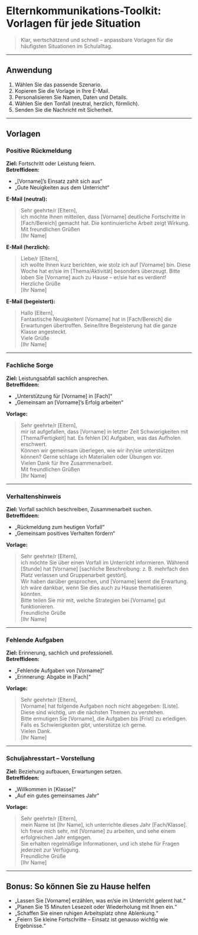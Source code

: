 # Elternkommunikations-Toolkit: Vorlagen für jede Situation

> Klar, wertschätzend und schnell – anpassbare Vorlagen für die häufigsten Situationen im Schulalltag.

---

## Anwendung
1. Wählen Sie das passende Szenario.  
2. Kopieren Sie die Vorlage in Ihre E-Mail.  
3. Personalisieren Sie Namen, Daten und Details.  
4. Wählen Sie den Tonfall (neutral, herzlich, förmlich).  
5. Senden Sie die Nachricht mit Sicherheit.

---

## Vorlagen

### Positive Rückmeldung
**Ziel:** Fortschritt oder Leistung feiern.  
**Betreffideen:**  
- „[Vorname]’s Einsatz zahlt sich aus“  
- „Gute Neuigkeiten aus dem Unterricht“  

**E-Mail (neutral):**
> Sehr geehrte/r [Eltern],  
> ich möchte Ihnen mitteilen, dass [Vorname] deutliche Fortschritte in [Fach/Bereich] gemacht hat. Die kontinuierliche Arbeit zeigt Wirkung.  
> Mit freundlichen Grüßen  
> [Ihr Name]

**E-Mail (herzlich):**
> Liebe/r [Eltern],  
> ich wollte Ihnen kurz berichten, wie stolz ich auf [Vorname] bin. Diese Woche hat er/sie im [Thema/Aktivität] besonders überzeugt. Bitte loben Sie [Vorname] auch zu Hause – er/sie hat es verdient!  
> Herzliche Grüße  
> [Ihr Name]

**E-Mail (begeistert):**
> Hallo [Eltern],  
> Fantastische Neuigkeiten! [Vorname] hat in [Fach/Bereich] die Erwartungen übertroffen. Seine/Ihre Begeisterung hat die ganze Klasse angesteckt.  
> Viele Grüße  
> [Ihr Name]

---

### Fachliche Sorge
**Ziel:** Leistungsabfall sachlich ansprechen.  
**Betreffideen:**  
- „Unterstützung für [Vorname] in [Fach]“  
- „Gemeinsam an [Vorname]’s Erfolg arbeiten“  

**Vorlage:**
> Sehr geehrte/r [Eltern],  
> mir ist aufgefallen, dass [Vorname] in letzter Zeit Schwierigkeiten mit [Thema/Fertigkeit] hat. Es fehlen [X] Aufgaben, was das Aufholen erschwert.  
> Können wir gemeinsam überlegen, wie wir ihn/sie unterstützen können? Gerne schlage ich Materialien oder Übungen vor.  
> Vielen Dank für Ihre Zusammenarbeit.  
> Mit freundlichen Grüßen  
> [Ihr Name]

---

### Verhaltenshinweis
**Ziel:** Vorfall sachlich beschreiben, Zusammenarbeit suchen.  
**Betreffideen:**  
- „Rückmeldung zum heutigen Vorfall“  
- „Gemeinsam positives Verhalten fördern“  

**Vorlage:**
> Sehr geehrte/r [Eltern],  
> ich möchte Sie über einen Vorfall im Unterricht informieren. Während [Stunde] hat [Vorname] [sachliche Beschreibung: z. B. mehrfach den Platz verlassen und Gruppenarbeit gestört].  
> Wir haben darüber gesprochen, und [Vorname] kennt die Erwartung. Ich wäre dankbar, wenn Sie dies auch zu Hause thematisieren könnten.  
> Bitte teilen Sie mir mit, welche Strategien bei [Vorname] gut funktionieren.  
> Freundliche Grüße  
> [Ihr Name]

---

### Fehlende Aufgaben
**Ziel:** Erinnerung, sachlich und professionell.  
**Betreffideen:**  
- „Fehlende Aufgaben von [Vorname]“  
- „Erinnerung: Abgabe in [Fach]“  

**Vorlage:**
> Sehr geehrte/r [Eltern],  
> [Vorname] hat folgende Aufgaben noch nicht abgegeben: [Liste]. Diese sind wichtig, um die nächsten Themen zu verstehen.  
> Bitte ermutigen Sie [Vorname], die Aufgaben bis [Frist] zu erledigen. Falls es Schwierigkeiten gibt, unterstütze ich gerne.  
> Vielen Dank.  
> [Ihr Name]

---

### Schuljahresstart – Vorstellung
**Ziel:** Beziehung aufbauen, Erwartungen setzen.  
**Betreffideen:**  
- „Willkommen in [Klasse]“  
- „Auf ein gutes gemeinsames Jahr“  

**Vorlage:**
> Sehr geehrte/r [Eltern],  
> mein Name ist [Ihr Name], ich unterrichte dieses Jahr [Fach/Klasse]. Ich freue mich sehr, mit [Vorname] zu arbeiten, und sehe einem erfolgreichen Jahr entgegen.  
> Sie erhalten regelmäßige Informationen, und ich stehe für Fragen jederzeit zur Verfügung.  
> Freundliche Grüße  
> [Ihr Name]

---

## Bonus: So können Sie zu Hause helfen
- „Lassen Sie [Vorname] erzählen, was er/sie im Unterricht gelernt hat.“  
- „Planen Sie 15 Minuten Lesezeit oder Wiederholung mit Ihnen ein.“  
- „Schaffen Sie einen ruhigen Arbeitsplatz ohne Ablenkung.“  
- „Feiern Sie kleine Fortschritte – Einsatz ist genauso wichtig wie Ergebnisse.“  
